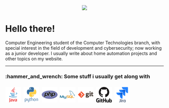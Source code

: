 <!-- Repositorio para hacer display de un README.md en el perfil de Github -->

<!-- Cabecera -->
<div id="header" align="center">
  
  <img src="https://media0.giphy.com/media/KmHueA88mFABT9GkkR/giphy.gif" width="300"/>
  
</div>

<!-- Redes sociales 
<div id="social" align="center">
  
  <a href="https://www.linkedin.com/in/alejandrofdeztrigo/" target="_blank">
    <img src="https://img.shields.io/badge/LinkedIn-blue?style=for-the-badge&logo=linkedin&logoColor=white" alt="LinkedIn"/>
  </a>
  
  <a href="https://twitter.com/alejandrofertry" target="_blank">
    <img src="https://img.shields.io/badge/Twitter-blue?style=for-the-badge&logo=twitter&logoColor=white" alt="Twitter"/>
  </a>
    
</div>
-->

<!-- Descripción y conocimientos -->
<div id="description">
  
  <h1>
     Hello there! 
  </h1>

  <p>
    Computer Engineering student of the Computer Technologies branch, with special interest in the field of development and cybersecurity; now working as a junior developer. I usually write about home automation projects and other topics on my website.
  </p>
  
</div>

---

<div id="languages">
  
  <h3> :hammer_and_wrench: Some stuff i usually get along with <h3>
  <img src="https://github.com/devicons/devicon/blob/master/icons/java/java-original-wordmark.svg" title="Java" alt="Java" width="50" height="50"/>&nbsp;
  <img src="https://github.com/devicons/devicon/blob/master/icons/python/python-original-wordmark.svg" title="Python" alt="Python" width="50" height="50"/>&nbsp;
  <img src="https://github.com/devicons/devicon/blob/master/icons/php/php-original.svg" title="PHP" alt="PHP" width="50" height="50"/>&nbsp;
  <img src="https://github.com/devicons/devicon/blob/master/icons/mysql/mysql-original-wordmark.svg" title="MySQL/PLSQL" alt="MySQL/PLSQL" width="50" height="50"/>&nbsp;
  <img src="https://github.com/devicons/devicon/blob/master/icons/git/git-original-wordmark.svg" title="Git" alt="Git" width="50" height="50"/>&nbsp;
  <img src="https://github.com/devicons/devicon/blob/master/icons/github/github-original-wordmark.svg" title="Github" alt="Github" width="50" height="50"/>&nbsp;
  <img src="https://github.com/devicons/devicon/blob/master/icons/jira/jira-original-wordmark.svg" title="Jira" alt="Jira" width="50" height="50"/>&nbsp;
   
</div>
  
<!--
This is the end mah friend.

       .__(.)< (MEOW)
        \___) 

-->
